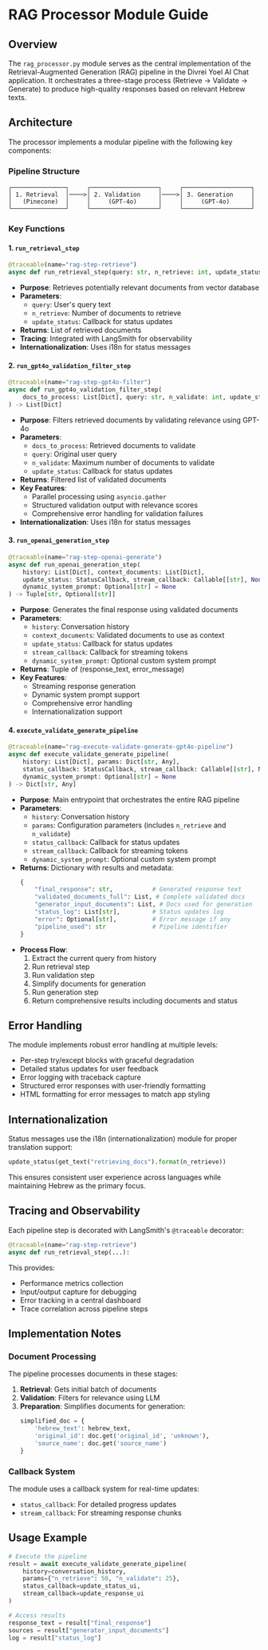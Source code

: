 # RAG Processor Module Guide

## Overview
The `rag_processor.py` module serves as the central implementation of the Retrieval-Augmented Generation (RAG) pipeline in the Divrei Yoel AI Chat application. It orchestrates a three-stage process (Retrieve → Validate → Generate) to produce high-quality responses based on relevant Hebrew texts.

## Architecture
The processor implements a modular pipeline with the following key components:

### Pipeline Structure
```
┌───────────────┐     ┌───────────────────┐     ┌───────────────────┐
│ 1. Retrieval  │────>│ 2. Validation     │────>│ 3. Generation     │
│   (Pinecone)  │     │     (GPT-4o)      │     │     (GPT-4o)      │
└───────────────┘     └───────────────────┘     └───────────────────┘
```

### Key Functions

#### 1. `run_retrieval_step`
```python
@traceable(name="rag-step-retrieve")
async def run_retrieval_step(query: str, n_retrieve: int, update_status: StatusCallback) -> List[Dict]
```
- **Purpose**: Retrieves potentially relevant documents from vector database
- **Parameters**:
  - `query`: User's query text
  - `n_retrieve`: Number of documents to retrieve
  - `update_status`: Callback for status updates
- **Returns**: List of retrieved documents
- **Tracing**: Integrated with LangSmith for observability
- **Internationalization**: Uses i18n for status messages

#### 2. `run_gpt4o_validation_filter_step`
```python
@traceable(name="rag-step-gpt4o-filter")
async def run_gpt4o_validation_filter_step(
    docs_to_process: List[Dict], query: str, n_validate: int, update_status: StatusCallback
) -> List[Dict]
```
- **Purpose**: Filters retrieved documents by validating relevance using GPT-4o
- **Parameters**:
  - `docs_to_process`: Retrieved documents to validate
  - `query`: Original user query
  - `n_validate`: Maximum number of documents to validate
  - `update_status`: Callback for status updates
- **Returns**: Filtered list of validated documents
- **Key Features**:
  - Parallel processing using `asyncio.gather`
  - Structured validation output with relevance scores
  - Comprehensive error handling for validation failures
- **Internationalization**: Uses i18n for status messages

#### 3. `run_openai_generation_step`
```python
@traceable(name="rag-step-openai-generate")
async def run_openai_generation_step(
    history: List[Dict], context_documents: List[Dict],
    update_status: StatusCallback, stream_callback: Callable[[str], None],
    dynamic_system_prompt: Optional[str] = None
) -> Tuple[str, Optional[str]]
```
- **Purpose**: Generates the final response using validated documents
- **Parameters**:
  - `history`: Conversation history
  - `context_documents`: Validated documents to use as context
  - `update_status`: Callback for status updates
  - `stream_callback`: Callback for streaming tokens
  - `dynamic_system_prompt`: Optional custom system prompt
- **Returns**: Tuple of (response_text, error_message)
- **Key Features**:
  - Streaming response generation
  - Dynamic system prompt support
  - Comprehensive error handling
  - Internationalization support

#### 4. `execute_validate_generate_pipeline`
```python
@traceable(name="rag-execute-validate-generate-gpt4o-pipeline")
async def execute_validate_generate_pipeline(
    history: List[Dict], params: Dict[str, Any],
    status_callback: StatusCallback, stream_callback: Callable[[str], None],
    dynamic_system_prompt: Optional[str] = None
) -> Dict[str, Any]
```
- **Purpose**: Main entrypoint that orchestrates the entire RAG pipeline
- **Parameters**:
  - `history`: Conversation history
  - `params`: Configuration parameters (includes `n_retrieve` and `n_validate`)
  - `status_callback`: Callback for status updates
  - `stream_callback`: Callback for streaming tokens
  - `dynamic_system_prompt`: Optional custom system prompt
- **Returns**: Dictionary with results and metadata:
  ```python
  {
      "final_response": str,           # Generated response text
      "validated_documents_full": List, # Complete validated docs
      "generator_input_documents": List, # Docs used for generation
      "status_log": List[str],         # Status updates log
      "error": Optional[str],          # Error message if any
      "pipeline_used": str             # Pipeline identifier
  }
  ```
- **Process Flow**:
  1. Extract the current query from history
  2. Run retrieval step
  3. Run validation step
  4. Simplify documents for generation
  5. Run generation step
  6. Return comprehensive results including documents and status

## Error Handling
The module implements robust error handling at multiple levels:
- Per-step try/except blocks with graceful degradation
- Detailed status updates for user feedback
- Error logging with traceback capture
- Structured error responses with user-friendly formatting
- HTML formatting for error messages to match app styling

## Internationalization
Status messages use the i18n (internationalization) module for proper translation support:
```python
update_status(get_text("retrieving_docs").format(n_retrieve))
```
This ensures consistent user experience across languages while maintaining Hebrew as the primary focus.

## Tracing and Observability
Each pipeline step is decorated with LangSmith's `@traceable` decorator:
```python
@traceable(name="rag-step-retrieve")
async def run_retrieval_step(...):
```
This provides:
- Performance metrics collection
- Input/output capture for debugging
- Error tracking in a central dashboard
- Trace correlation across pipeline steps

## Implementation Notes

### Document Processing
The pipeline processes documents in these stages:
1. **Retrieval**: Gets initial batch of documents
2. **Validation**: Filters for relevance using LLM
3. **Preparation**: Simplifies documents for generation:
   ```python
   simplified_doc = {
       'hebrew_text': hebrew_text,
       'original_id': doc.get('original_id', 'unknown'),
       'source_name': doc.get('source_name')
   }
   ```

### Callback System
The module uses a callback system for real-time updates:
- `status_callback`: For detailed progress updates
- `stream_callback`: For streaming response chunks

## Usage Example
```python
# Execute the pipeline
result = await execute_validate_generate_pipeline(
    history=conversation_history,
    params={"n_retrieve": 50, "n_validate": 25},
    status_callback=update_status_ui,
    stream_callback=update_response_ui
)

# Access results
response_text = result["final_response"]
sources = result["generator_input_documents"]
log = result["status_log"]
``` 